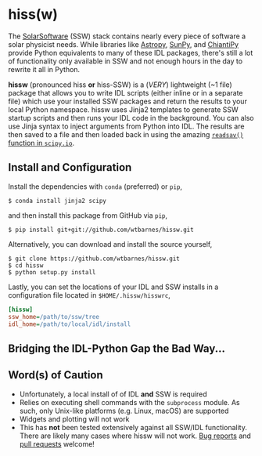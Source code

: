 # hiss(w)
The [SolarSoftware](http://www.lmsal.com/solarsoft/) (SSW) stack contains nearly every piece of software a solar physicist needs. While libraries like [Astropy](http://www.astropy.org/), [SunPy](http://sunpy.org/), and [ChiantiPy](https://github.com/chianti-atomic/ChiantiPy) provide Python equivalents to many of these IDL packages, there's still a lot of functionality only available in SSW and not enough hours in the day to rewrite it all in Python.

**hissw** (pronounced hiss **or** hiss-SSW) is a (*VERY*) lightweight (~1 file) package that allows you to write IDL scripts (either inline or in a separate file) which use your installed SSW packages and return the results to your local Python namespace. hissw uses Jinja2 templates to generate SSW startup scripts and then runs your IDL code in the background. You can also use Jinja syntax to inject arguments from Python into IDL. The results are then saved to a file and then loaded back in using the amazing [`readsav()` function in `scipy.io`](https://docs.scipy.org/doc/scipy-0.14.0/reference/generated/scipy.io.readsav.html).

## Install and Configuration
Install the dependencies with `conda` (preferred) or `pip`,

```shell
$ conda install jinja2 scipy
```

and then install this package from GitHub via `pip`,

```shell
$ pip install git+git://github.com/wtbarnes/hissw.git
```

Alternatively, you can download and install the source yourself,

```shell
$ git clone https://github.com/wtbarnes/hissw.git
$ cd hissw
$ python setup.py install
```

Lastly, you can set the locations of your IDL and SSW installs in a configuration file located in `$HOME/.hissw/hisswrc`,

```ini
[hissw]
ssw_home=/path/to/ssw/tree
idl_home=/path/to/local/idl/install
```

## Bridging the IDL-Python Gap the Bad Way...

## Word(s) of Caution
* Unfortunately, a local install of of IDL **and** SSW is required
* Relies on executing shell commands with the `subprocess` module. As such, only Unix-like platforms (e.g. Linux, macOS) are supported
* Widgets and plotting will not work
* This has **not** been tested extensively against all SSW/IDL functionality. There are likely many cases where hissw will not work. [Bug reports](https://github.com/wtbarnes/hissw/issues) and [pull requests](https://github.com/wtbarnes/hissw/pulls) welcome!

